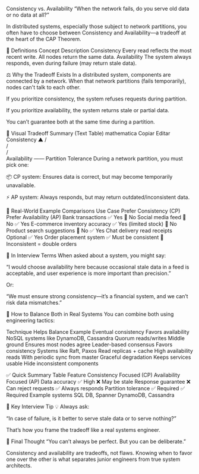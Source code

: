 Consistency vs. Availability
“When the network fails, do you serve old data or no data at all?”

In distributed systems, especially those subject to network partitions, you often have to choose between Consistency and Availability—a tradeoff at the heart of the CAP Theorem.

🧠 Definitions
Concept	Description
Consistency	Every read reflects the most recent write. All nodes return the same data.
Availability	The system always responds, even during failure (may return stale data).

⚖️ Why the Tradeoff Exists
In a distributed system, components are connected by a network. When that network partitions (fails temporarily), nodes can't talk to each other.

If you prioritize consistency, the system refuses requests during partition.

If you prioritize availability, the system returns stale or partial data.

You can’t guarantee both at the same time during a partition.

🔁 Visual Tradeoff Summary (Text Table)
mathematica
Copiar
Editar
       Consistency
           ▲
          / \
         /   \
        /     \
Availability —— Partition Tolerance
During a network partition, you must pick one:

📦 CP system: Ensures data is correct, but may become temporarily unavailable.

⚡ AP system: Always responds, but may return outdated/inconsistent data.

🧪 Real-World Example Comparisons
Use Case	Prefer Consistency (CP)	Prefer Availability (AP)
Bank transactions	✅ Yes	🚫 No
Social media feed	🚫 No	✅ Yes
E-commerce inventory accuracy	✅ Yes (limited stock)	🚫 No
Product search suggestions	🚫 No	✅ Yes
Chat delivery read receipts	Optional	✅ Yes
Order placement system	✅ Must be consistent	🚫 Inconsistent = double orders

💬 In Interview Terms
When asked about a system, you might say:

“I would choose availability here because occasional stale data in a feed is acceptable, and user experience is more important than precision.”

Or:

“We must ensure strong consistency—it’s a financial system, and we can’t risk data mismatches.”

🧰 How to Balance Both in Real Systems
You can combine both using engineering tactics:

Technique	Helps Balance	Example
Eventual consistency	Favors availability	NoSQL systems like DynamoDB, Cassandra
Quorum reads/writes	Middle ground	Ensures most nodes agree
Leader-based consensus	Favors consistency	Systems like Raft, Paxos
Read replicas + cache	High availability reads	With periodic sync from master
Graceful degradation	Keeps services usable	Hide inconsistent components

✅ Quick Summary Table
Feature	Consistency Focused (CP)	Availability Focused (AP)
Data accuracy	✅ High	❌ May be stale
Response guarantee	❌ Can reject requests	✅ Always responds
Partition tolerance	✅ Required	✅ Required
Example systems	SQL DB, Spanner	DynamoDB, Cassandra

🧠 Key Interview Tip
💡 Always ask:

“In case of failure, is it better to serve stale data or to serve nothing?”

That’s how you frame the tradeoff like a real systems engineer.

🏁 Final Thought
“You can’t always be perfect. But you can be deliberate.”

Consistency and availability are tradeoffs, not flaws. Knowing when to favor one over the other is what separates junior engineers from true system architects.

